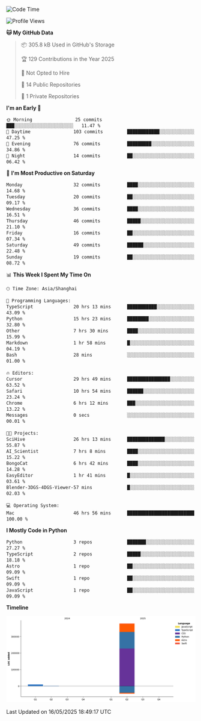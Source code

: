<!--
**PascalDai/PascalDai** is a ✨ _special_ ✨ repository because its `README.md` (this file) appears on your GitHub profile.

Here are some ideas to get you started:

- 🔭 I’m currently working on ...
- 🌱 I’m currently learning ...
- 👯 I’m looking to collaborate on ...
- 🤔 I’m looking for help with ...
- 💬 Ask me about ...
- 📫 How to reach me: ...
- 😄 Pronouns: ...
- ⚡ Fun fact: ...
-->

<!--START_SECTION:waka-->
![Code Time](http://img.shields.io/badge/Code%20Time-1%2C091%20hrs%2012%20mins-blue)

![Profile Views](http://img.shields.io/badge/Profile%20Views-1-blue)

**🐱 My GitHub Data** 

> 📦 305.8 kB Used in GitHub's Storage 
 > 
> 🏆 129 Contributions in the Year 2025
 > 
> 🚫 Not Opted to Hire
 > 
> 📜 14 Public Repositories 
 > 
> 🔑 1 Private Repositories 
 > 
**I'm an Early 🐤** 

```text
🌞 Morning                25 commits          ███░░░░░░░░░░░░░░░░░░░░░░   11.47 % 
🌆 Daytime                103 commits         ████████████░░░░░░░░░░░░░   47.25 % 
🌃 Evening                76 commits          █████████░░░░░░░░░░░░░░░░   34.86 % 
🌙 Night                  14 commits          ██░░░░░░░░░░░░░░░░░░░░░░░   06.42 % 
```
📅 **I'm Most Productive on Saturday** 

```text
Monday                   32 commits          ████░░░░░░░░░░░░░░░░░░░░░   14.68 % 
Tuesday                  20 commits          ██░░░░░░░░░░░░░░░░░░░░░░░   09.17 % 
Wednesday                36 commits          ████░░░░░░░░░░░░░░░░░░░░░   16.51 % 
Thursday                 46 commits          █████░░░░░░░░░░░░░░░░░░░░   21.10 % 
Friday                   16 commits          ██░░░░░░░░░░░░░░░░░░░░░░░   07.34 % 
Saturday                 49 commits          ██████░░░░░░░░░░░░░░░░░░░   22.48 % 
Sunday                   19 commits          ██░░░░░░░░░░░░░░░░░░░░░░░   08.72 % 
```


📊 **This Week I Spent My Time On** 

```text
🕑︎ Time Zone: Asia/Shanghai

💬 Programming Languages: 
TypeScript               20 hrs 13 mins      ███████████░░░░░░░░░░░░░░   43.09 % 
Python                   15 hrs 23 mins      ████████░░░░░░░░░░░░░░░░░   32.80 % 
Other                    7 hrs 30 mins       ████░░░░░░░░░░░░░░░░░░░░░   15.99 % 
Markdown                 1 hr 58 mins        █░░░░░░░░░░░░░░░░░░░░░░░░   04.19 % 
Bash                     28 mins             ░░░░░░░░░░░░░░░░░░░░░░░░░   01.00 % 

🔥 Editors: 
Cursor                   29 hrs 49 mins      ████████████████░░░░░░░░░   63.52 % 
Safari                   10 hrs 54 mins      ██████░░░░░░░░░░░░░░░░░░░   23.24 % 
Chrome                   6 hrs 12 mins       ███░░░░░░░░░░░░░░░░░░░░░░   13.22 % 
Messages                 0 secs              ░░░░░░░░░░░░░░░░░░░░░░░░░   00.01 % 

🐱‍💻 Projects: 
SciHive                  26 hrs 13 mins      ██████████████░░░░░░░░░░░   55.87 % 
AI_Scientist             7 hrs 8 mins        ████░░░░░░░░░░░░░░░░░░░░░   15.22 % 
BongoCat                 6 hrs 42 mins       ████░░░░░░░░░░░░░░░░░░░░░   14.28 % 
EasyEditor               1 hr 41 mins        █░░░░░░░░░░░░░░░░░░░░░░░░   03.61 % 
Blender-3DGS-4DGS-Viewer-57 mins             █░░░░░░░░░░░░░░░░░░░░░░░░   02.03 % 

💻 Operating System: 
Mac                      46 hrs 56 mins      █████████████████████████   100.00 % 
```

**I Mostly Code in Python** 

```text
Python                   3 repos             ███████░░░░░░░░░░░░░░░░░░   27.27 % 
TypeScript               2 repos             █████░░░░░░░░░░░░░░░░░░░░   18.18 % 
Astro                    1 repo              ██░░░░░░░░░░░░░░░░░░░░░░░   09.09 % 
Swift                    1 repo              ██░░░░░░░░░░░░░░░░░░░░░░░   09.09 % 
JavaScript               1 repo              ██░░░░░░░░░░░░░░░░░░░░░░░   09.09 % 
```



**Timeline**

![Lines of Code chart](https://raw.githubusercontent.com/PascalDai/PascalDai/main/assets/bar_graph.png)


 Last Updated on 16/05/2025 18:49:17 UTC
<!--END_SECTION:waka-->
